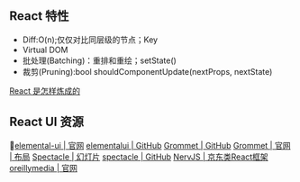 ## React 特性

+ Diff:O(n);仅仅对比同层级的节点；Key
+ Virtual DOM
+ 批处理(Batching)：重排和重绘；setState()
+ 裁剪(Pruning):bool shouldComponentUpdate(nextProps, nextState)


[React 是怎样炼成的](https://segmentfault.com/a/1190000013365426?utm_source=weekly&utm_medium=email&utm_campaign=email_weekly)

## React UI 资源

[elemental-ui | 官网](http://elemental-ui.com/)
[elementalui | GitHub](https://github.com/elementalui/elemental)
[Grommet | GitHub](https://github.com/grommet/grommet)
[Grommet | 官网 | 布局](http://grommet.io/docs/templates)
[Spectacle | 幻灯片](http://stack.formidable.com/spectacle/#/7?_k=vy3i7n)
[spectacle | GitHub](https://github.com/FormidableLabs/spectacle)
[NervJS | 京东类React框架](https://github.com/NervJS/nerv)
[oreillymedia | 官网](http://oreillymedia.github.io/)